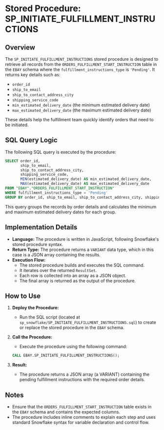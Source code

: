 # Stored Procedure: SP_INITIATE_FULFILLMENT_INSTRUCTIONS

## Overview

The `SP_INITIATE_FULFILLMENT_INSTRUCTIONS` stored procedure is designed to retrieve all records from the `ORDERS_FULFILLMENT_START_INSTRUCTION` table in the `EBAY` schema where the `fulfillment_instructions_type` is `'Pending'`. It returns key details such as:

- `order_id`
- `ship_to_email`
- `ship_to_contact_address_city`
- `shipping_service_code`
- `min_estimated_delivery_date` (the minimum estimated delivery date)
- `max_estimated_delivery_date` (the maximum estimated delivery date)

These details help the fulfillment team quickly identify orders that need to be initiated.

## SQL Query Logic

The following SQL query is executed by the procedure:

```sql
SELECT order_id, 
       ship_to_email, 
       ship_to_contact_address_city, 
       shipping_service_code, 
       MIN(estimated_delivery_date) AS min_estimated_delivery_date, 
       MAX(estimated_delivery_date) AS max_estimated_delivery_date
FROM "EBAY"."ORDERS_FULFILLMENT_START_INSTRUCTION"
WHERE fulfillment_instructions_type = 'Pending'
GROUP BY order_id, ship_to_email, ship_to_contact_address_city, shipping_service_code;
```

This query groups the records by order details and calculates the minimum and maximum estimated delivery dates for each group.

## Implementation Details

- **Language:** The procedure is written in JavaScript, following Snowflake's stored procedure syntax.
- **Return Type:** The procedure returns a `VARIANT` data type, which in this case is a JSON array containing the results.
- **Execution Flow:**
  - The stored procedure builds and executes the SQL command.
  - It iterates over the returned `ResultSet`.
  - Each row is collected into an array as a JSON object.
  - The final array is returned as the output of the procedure.

## How to Use

1. **Deploy the Procedure:**
   - Run the SQL script (located at `sp_snowflake/SP_INITIATE_FULFILLMENT_INSTRUCTIONS.sql`) to create or replace the stored procedure in the `EBAY` schema.

2. **Call the Procedure:**
   - Execute the procedure using the following command:
     
   ```sql
   CALL EBAY.SP_INITIATE_FULFILLMENT_INSTRUCTIONS();
   ```

3. **Result:**
   - The procedure returns a JSON array (a VARIANT) containing the pending fulfillment instructions with the required order details.

## Notes

- Ensure that the `ORDERS_FULFILLMENT_START_INSTRUCTION` table exists in the `EBAY` schema and contains the expected columns.
- The procedure includes inline comments to explain each step and uses standard Snowflake syntax for variable declaration and control flow.
